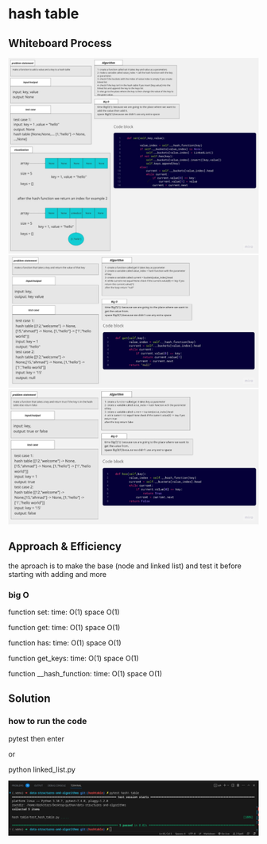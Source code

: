 # hash table

## Whiteboard Process

![Whiteboard_get](./images/set.jpg)
![Whiteboard_get](./images/get.jpg)
![Whiteboard_get](./images/has.jpg)

## Approach & Efficiency
the aproach is to make the base (node and linked list) and test it before starting with adding and more

### big O

function set:
time: O(1)
space O(1)

function get:
time: O(1)
space O(1)

function has:
time: O(1)
space O(1)

function get_keys:
time: O(1)
space O(1)

function __hash_function:
time: O(1)
space O(1)

## Solution

### how to run the code

pytest then enter

or

python linked_list.py

![example](./images/solution.png)